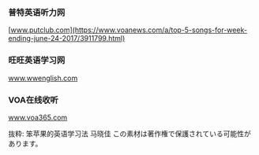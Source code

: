 ### 普特英语听力网
[www.putclub.com](https://www.voanews.com/a/top-5-songs-for-week-ending-june-24-2017/3911799.html)

### 旺旺英语学习网
www.wwenglish.com

### VOA在线收听
www.voa365.com

抜粋:
笨苹果的英语学习法
马晓佳
この素材は著作権で保護されている可能性があります。
